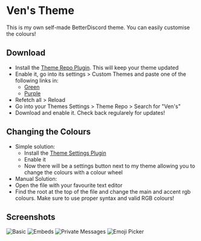 # Ven's Theme
This is my own self-made BetterDiscord theme. You can easily customise the colours!

## Download
- Install the [Theme Repo Plugin](https://betterdiscord.net/ghdl?url=https://raw.githubusercontent.com/mwittrien/BetterDiscordAddons/master/Plugins/ThemeRepo/ThemeRepo.plugin.js). This will keep your theme updated
- Enable it, go into its settings > Custom Themes and paste one of the following links in:
  - [Green](https://mattis6666.github.io/BetterDiscord-Themes/VensGreen.theme.css)
  - [Purple](https://mattis6666.github.io/BetterDiscord-Themes/VensPurple.theme.css)
- Refetch all > Reload
- Go into your Themes Settings > Theme Repo > Search for "Ven's"
- Download and enable it. Check back regularely for updates!

## Changing the Colours
- Simple solution:
  - Install the [Theme Settings Plugin](https://github.com/mwittrien/BetterDiscordAddons/tree/master/Plugins/ThemeSettings)
  - Enable it
  - Now there will be a settings button next to my theme allowing you to change the colours with a colour wheel
 - Manual Solution:
  - Open the file with your favourite text editor
  - Find the root at the top of the file and change the main and accent rgb colours. Make sure to use proper syntax and valid RGB colours!
  
## Screenshots
![Basic](https://mattis6666.github.io/BetterDiscord-Themes/Screenshots/Purple1.png)
![Embeds](https://mattis6666.github.io/BetterDiscord-Themes/Screenshots/Purple2.png)
![Private Messages](https://mattis6666.github.io/BetterDiscord-Themes/Screenshots/Purple3.png)
![Emoji Picker](https://mattis6666.github.io/BetterDiscord-Themes/Screenshots/Purple4.png)
